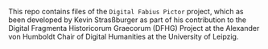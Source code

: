 This repo contains files of the `Digital Fabius Pictor` project, which as been developed by Kevin Strasßburger as part of his contribution to the Digital Fragmenta Historicorum Graecorum (DFHG) Project at the Alexander von Humboldt Chair of Digital Humanities at the University of Leipzig.